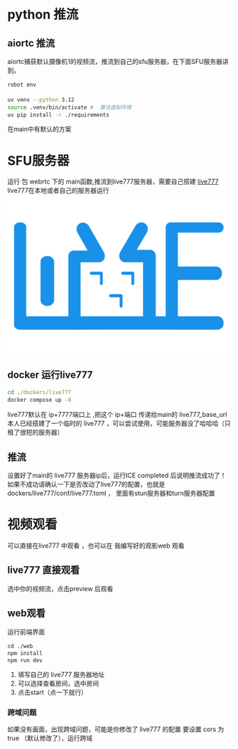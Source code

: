 # python 推流
## aiortc 推流
aiortc捕获默认摄像机1的视频流，推流到自己的sfu服务器，在下面SFU服务器讲到。
```bash
robot env

uv venv --python 3.12
source .venv/bin/activate #  激活虚拟环境
uv pip install -r ./requirements
```
在main中有默认的方案
# SFU服务器 
运行 包 webrtc 下的 main函数,推流到live777服务器，需要自己搭建 [live777](https://github.com/binbat/live777)
live777在本地或者自己的服务器运行
[![live777官方](https://github.com/binbat/live777/blob/main/web/public/logo.svg)](https://github.com/binbat/live777)
## docker 运行live777
```cmd
cd ./dockers/live777
docker compose up -d
```
live777默认在 ip+7777端口上 ,把这个 ip+端口 传递给main的 live777_base_url
本人已经搭建了一个临时的 live777 ，可以尝试使用，可能服务器没了哈哈哈（只租了很短的服务器）
## 推流
设置好了main的 live777 服务器ip后，运行ICE completed 后说明推流成功了！
如果不成功请确认一下是否改动了live777的配置，也就是 dockers/live777/conf/live777.toml ， 里面有stun服务器和turn服务器配置

# 视频观看
可以直接在live777 中观看 ，也可以在 我编写好的观影web 观看
## live777 直接观看
选中你的视频流，点击preview 后观看

## web观看
运行前端界面
```commandline
cd ./web
npm install
npm run dev
```
1. 填写自己的 live777 服务器地址
2. 可以选择查看房间，选中房间
3. 点击start（点一下就行）

### 跨域问题
如果没有画面，出现跨域问题，可能是你修改了 live777 的配置 要设置 cors 为true （默认修改了），运行跨域


